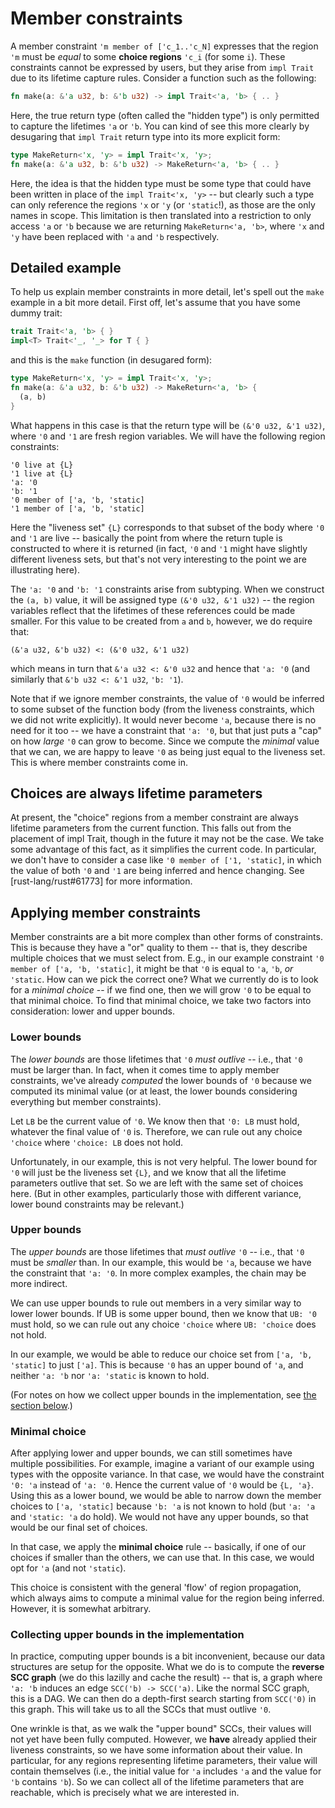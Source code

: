 # Member constraints

A member constraint `'m member of ['c_1..'c_N]` expresses that the
region `'m` must be *equal* to some **choice regions** `'c_i` (for
some `i`). These constraints cannot be expressed by users, but they
arise from `impl Trait` due to its lifetime capture rules. Consider a
function such as the following:

```rust
fn make(a: &'a u32, b: &'b u32) -> impl Trait<'a, 'b> { .. }
```

Here, the true return type (often called the "hidden type") is only
permitted to capture the lifetimes `'a` or `'b`. You can kind of see
this more clearly by desugaring that `impl Trait` return type into its
more explicit form:

```rust
type MakeReturn<'x, 'y> = impl Trait<'x, 'y>;
fn make(a: &'a u32, b: &'b u32) -> MakeReturn<'a, 'b> { .. }
```

Here, the idea is that the hidden type must be some type that could
have been written in place of the `impl Trait<'x, 'y>` -- but clearly
such a type can only reference the regions `'x` or `'y` (or
`'static`!), as those are the only names in scope. This limitation is
then translated into a restriction to only access `'a` or `'b` because
we are returning `MakeReturn<'a, 'b>`, where `'x` and `'y` have been
replaced with `'a` and `'b` respectively.

## Detailed example

To help us explain member constraints in more detail, let's spell out
the `make` example in a bit more detail. First off, let's assume that
you have some dummy trait:

```rust
trait Trait<'a, 'b> { }
impl<T> Trait<'_, '_> for T { }
```

and this is the `make` function (in desugared form):

```rust
type MakeReturn<'x, 'y> = impl Trait<'x, 'y>;
fn make(a: &'a u32, b: &'b u32) -> MakeReturn<'a, 'b> {
  (a, b)
}
```

What happens in this case is that the return type will be `(&'0 u32, &'1 u32)`,
where `'0` and `'1` are fresh region variables. We will have the following
region constraints:

```
'0 live at {L}
'1 live at {L}
'a: '0
'b: '1
'0 member of ['a, 'b, 'static]
'1 member of ['a, 'b, 'static]
```

Here the "liveness set" `{L}` corresponds to that subset of the body
where `'0` and `'1` are live -- basically the point from where the
return tuple is constructed to where it is returned (in fact, `'0` and
`'1` might have slightly different liveness sets, but that's not very
interesting to the point we are illustrating here).

The `'a: '0` and `'b: '1` constraints arise from subtyping. When we
construct the `(a, b)` value, it will be assigned type `(&'0 u32, &'1
u32)` -- the region variables reflect that the lifetimes of these
references could be made smaller. For this value to be created from
`a` and `b`, however, we do require that:

```
(&'a u32, &'b u32) <: (&'0 u32, &'1 u32)
```

which means in turn that `&'a u32 <: &'0 u32` and hence that `'a: '0`
(and similarly that `&'b u32 <: &'1 u32`, `'b: '1`).

Note that if we ignore member constraints, the value of `'0` would be
inferred to some subset of the function body (from the liveness
constraints, which we did not write explicitly). It would never become
`'a`, because there is no need for it too -- we have a constraint that
`'a: '0`, but that just puts a "cap" on how *large* `'0` can grow to
become. Since we compute the *minimal* value that we can, we are happy
to leave `'0` as being just equal to the liveness set. This is where
member constraints come in.

## Choices are always lifetime parameters

At present, the "choice" regions from a member constraint are always
lifetime parameters from the current function. This falls out from the
placement of impl Trait, though in the future it may not be the case.
We take some advantage of this fact, as it simplifies the current
code. In particular, we don't have to consider a case like `'0 member
of ['1, 'static]`, in which the value of both `'0` and `'1` are being
inferred and hence changing. See [rust-lang/rust#61773] for more
information.

[#61773]: https://github.com/rust-lang/rust/issues/61773

## Applying member constraints

Member constraints are a bit more complex than other forms of
constraints. This is because they have a "or" quality to them -- that
is, they describe multiple choices that we must select from. E.g., in
our example constraint `'0 member of ['a, 'b, 'static]`, it might be
that `'0` is equal to `'a`, `'b`, *or* `'static`. How can we pick the
correct one?  What we currently do is to look for a *minimal choice*
-- if we find one, then we will grow `'0` to be equal to that minimal
choice. To find that minimal choice, we take two factors into
consideration: lower and upper bounds.

### Lower bounds

The *lower bounds* are those lifetimes that `'0` *must outlive* --
i.e., that `'0` must be larger than. In fact, when it comes time to
apply member constraints, we've already *computed* the lower bounds of
`'0` because we computed its minimal value (or at least, the lower
bounds considering everything but member constraints).

Let `LB` be the current value of `'0`. We know then that `'0: LB` must
hold, whatever the final value of `'0` is. Therefore, we can rule out
any choice `'choice` where `'choice: LB` does not hold.

Unfortunately, in our example, this is not very helpful. The lower
bound for `'0` will just be the liveness set `{L}`, and we know that
all the lifetime parameters outlive that set. So we are left with the
same set of choices here. (But in other examples, particularly those
with different variance, lower bound constraints may be relevant.)

### Upper bounds

The *upper bounds* are those lifetimes that *must outlive* `'0` --
i.e., that `'0` must be *smaller* than. In our example, this would be
`'a`, because we have the constraint that `'a: '0`. In more complex
examples, the chain may be more indirect.

We can use upper bounds to rule out members in a very similar way to
lower lower bounds. If UB is some upper bound, then we know that `UB:
'0` must hold, so we can rule out any choice `'choice` where `UB:
'choice` does not hold.

In our example, we would be able to reduce our choice set from `['a,
'b, 'static]` to just `['a]`. This is because `'0` has an upper bound
of `'a`, and neither `'a: 'b` nor `'a: 'static` is known to hold.

(For notes on how we collect upper bounds in the implementation, see
[the section below](#collecting).)

### Minimal choice

After applying lower and upper bounds, we can still sometimes have
multiple possibilities. For example, imagine a variant of our example
using types with the opposite variance. In that case, we would have
the constraint `'0: 'a` instead of `'a: '0`. Hence the current value
of `'0` would be `{L, 'a}`. Using this as a lower bound, we would be
able to narrow down the member choices to `['a, 'static]` because `'b:
'a` is not known to hold (but `'a: 'a` and `'static: 'a` do hold). We
would not have any upper bounds, so that would be our final set of choices.

In that case, we apply the **minimal choice** rule -- basically, if
one of our choices if smaller than the others, we can use that. In
this case, we would opt for `'a` (and not `'static`).

This choice is consistent with the general 'flow' of region
propagation, which always aims to compute a minimal value for the
region being inferred. However, it is somewhat arbitrary.

<a name="collecting"></a>

### Collecting upper bounds in the implementation

In practice, computing upper bounds is a bit inconvenient, because our
data structures are setup for the opposite. What we do is to compute
the **reverse SCC graph** (we do this lazilly and cache the result) --
that is, a graph where `'a: 'b` induces an edge `SCC('b) ->
SCC('a)`. Like the normal SCC graph, this is a DAG. We can then do a
depth-first search starting from `SCC('0)` in this graph. This will
take us to all the SCCs that must outlive `'0`. 

One wrinkle is that, as we walk the "upper bound" SCCs, their values
will not yet have been fully computed. However, we **have** already
applied their liveness constraints, so we have some information about
their value. In particular, for any regions representing lifetime
parameters, their value will contain themselves (i.e., the initial
value for `'a` includes `'a` and the value for `'b` contains `'b`). So
we can collect all of the lifetime parameters that are reachable,
which is precisely what we are interested in.

